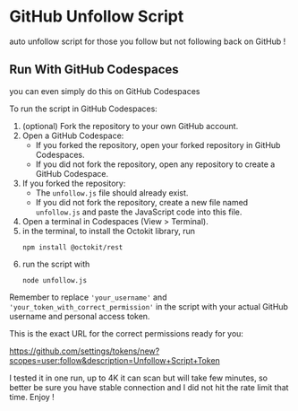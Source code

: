 # GitHub Unfollow Script
auto unfollow script for those you follow but not following back on GitHub !

## Run With GitHub Codespaces
you can even simply do this on GitHub Codespaces

To run the script in GitHub Codespaces:

1. (optional) Fork the repository to your own GitHub account.
2. Open a GitHub Codespace:
   - If you forked the repository, open your forked repository in
     GitHub Codespaces.
   - If you did not fork the repository, open any repository to create
     a GitHub Codespace.
3. If you forked the repository:
   - The `unfollow.js` file should already exist.
   - If you did not fork the repository, create a new file named
     `unfollow.js` and paste the JavaScript code into this file.
4. Open a terminal in Codespaces (View > Terminal).
5. in the terminal, to install the Octokit library, run
    ```
    npm install @octokit/rest
    ```
6. run the script with 
    ```
    node unfollow.js
    ```

Remember to replace `'your_username'` and `'your_token_with_correct_permission'` in the script 
with your actual GitHub username and personal access token.

This is the exact URL for the correct permissions ready for you:

https://github.com/settings/tokens/new?scopes=user:follow&description=Unfollow+Script+Token

I tested it in one run, up to 4K it can scan 
but will take few minutes, so better be sure you have stable connection
and I did not hit the rate limit that time. Enjoy !
